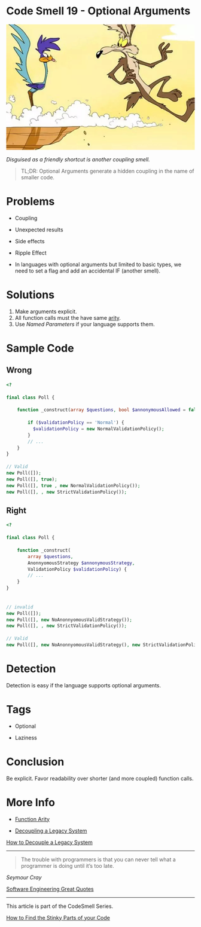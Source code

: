 # Code Smell 19 - Optional Arguments

![Code Smell 19 - Optional Arguments](Code%20Smell%2019%20-%20Optional%20Arguments.jpg)

*Disguised as a friendly shortcut is another coupling smell.*

> TL;DR: Optional Arguments generate a hidden coupling in the name of smaller code.

# Problems

-  Coupling

- Unexpected results

- Side effects

- Ripple Effect

- In languages with optional arguments but limited to basic types, we need to set a flag and add an accidental IF (another smell).

# Solutions

1. Make arguments explicit.
2. All function calls must the have same [arity](https://en.wikipedia.org/wiki/Arity).
3. Use *Named Parameters* if your language supports them.
 
# Sample Code

## Wrong

[Gist Url]: # (https://gist.github.com/mcsee/66738047685e798a4e4008e291dcff70)
```php
<?

final class Poll {
    
    function _construct(array $questions, bool $annonymousAllowed = false, $validationPolicy = 'Normal') {
        
        if ($validationPolicy == 'Normal') {
          $validationPolicy = new NormalValidationPolicy();
        }
        // ...
    }
}

// Valid
new Poll([]);
new Poll([], true);
new Poll([], true , new NormalValidationPolicy());
new Poll([], , new StrictValidationPolicy());
```

## Right

[Gist Url]: # (https://gist.github.com/mcsee/559b802e5a6a0e1aa432e594fe5f28dc)
```php
<? 

final class Poll {
    
    function _construct(
        array $questions,
        AnonnyomousStrategy $annonymousStrategy,
        ValidationPolicy $validationPolicy) {
        // ...
    }
}


// invalid
new Poll([]);
new Poll([], new NoAnonnyomousValidStrategy());
new Poll([], , new StrictValidationPolicy());

// Valid
new Poll([], new NoAnonnyomousValidStrategy(), new StrictValidationPolicy());
```

# Detection

Detection is easy if the language supports optional arguments.
 
# Tags

- Optional

- Laziness

# Conclusion

Be explicit. Favor readability over shorter (and more coupled) function calls.
 
# More Info

- [Function Arity](https://en.wikipedia.org/wiki/Arity)

- [Decoupling a Legacy System](https://github.com/mcsee/Software-Design-Articles/tree/main/Articles/Theory/How%20to%20Decouple%20a%20Legacy%20System/readme.md)

[How to Decouple a Legacy System](https://github.com/mcsee/Software-Design-Articles/tree/main/Articles/Theory/How%20to%20Decouple%20a%20Legacy%20System/readme.md)

* * *

>  The trouble with programmers is that you can never tell what a programmer is doing until it’s too late. 

_Seymour Cray_

[Software Engineering Great Quotes](https://github.com/mcsee/Software-Design-Articles/tree/main/Articles/Quotes/Software%20Engineering%20Great%20Quotes/readme.md)

* * *

This article is part of the CodeSmell Series.

[How to Find the Stinky Parts of your Code](https://github.com/mcsee/Software-Design-Articles/tree/main/Articles/Code%20Smells/How%20to%20Find%20the%20Stinky%20parts%20of%20your%20Code/readme.md)